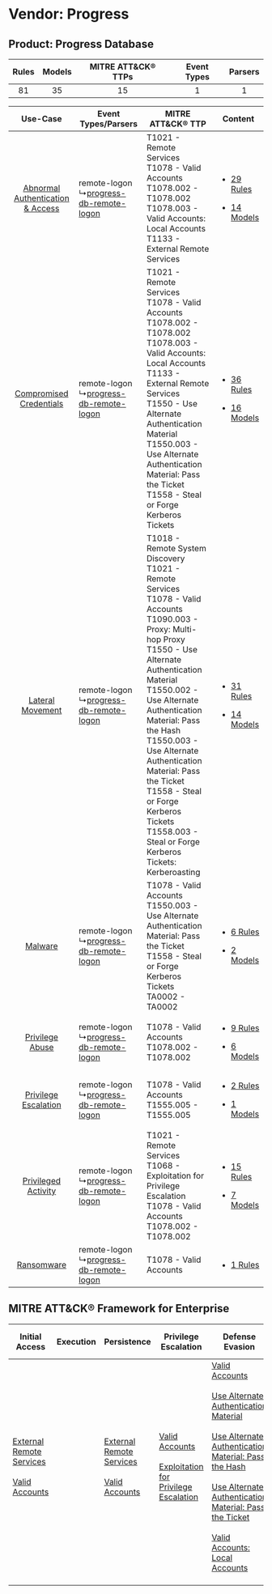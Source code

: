 Vendor: Progress
================
Product: Progress Database
--------------------------
| Rules | Models | MITRE ATT&CK® TTPs | Event Types | Parsers |
|:-----:|:------:|:------------------:|:-----------:|:-------:|
|  81   |   35   |         15         |      1      |    1    |

|    Use-Case    | Event Types/Parsers    | MITRE ATT&CK® TTP    | Content    |
|:----:| ---- | ---- | ---- |
| [Abnormal Authentication & Access](../../../UseCases/uc_abnormal_authentication_&_access.md) |  remote-logon<br> ↳[progress-db-remote-logon](Ps/pC_progressdbremotelogon.md)<br> | T1021 - Remote Services<br>T1078 - Valid Accounts<br>T1078.002 - T1078.002<br>T1078.003 - Valid Accounts: Local Accounts<br>T1133 - External Remote Services<br>    | [<ul><li>29 Rules</li></ul><ul><li>14 Models</li></ul>](RM/r_m_progress_progress_database_Abnormal_Authentication_&_Access.md) |
|          [Compromised Credentials](../../../UseCases/uc_compromised_credentials.md)          |  remote-logon<br> ↳[progress-db-remote-logon](Ps/pC_progressdbremotelogon.md)<br> | T1021 - Remote Services<br>T1078 - Valid Accounts<br>T1078.002 - T1078.002<br>T1078.003 - Valid Accounts: Local Accounts<br>T1133 - External Remote Services<br>T1550 - Use Alternate Authentication Material<br>T1550.003 - Use Alternate Authentication Material: Pass the Ticket<br>T1558 - Steal or Forge Kerberos Tickets<br>    | [<ul><li>36 Rules</li></ul><ul><li>16 Models</li></ul>](RM/r_m_progress_progress_database_Compromised_Credentials.md)          |
|    [Lateral Movement](../../../UseCases/uc_lateral_movement.md)    |  remote-logon<br> ↳[progress-db-remote-logon](Ps/pC_progressdbremotelogon.md)<br> | T1018 - Remote System Discovery<br>T1021 - Remote Services<br>T1078 - Valid Accounts<br>T1090.003 - Proxy: Multi-hop Proxy<br>T1550 - Use Alternate Authentication Material<br>T1550.002 - Use Alternate Authentication Material: Pass the Hash<br>T1550.003 - Use Alternate Authentication Material: Pass the Ticket<br>T1558 - Steal or Forge Kerberos Tickets<br>T1558.003 - Steal or Forge Kerberos Tickets: Kerberoasting<br> | [<ul><li>31 Rules</li></ul><ul><li>14 Models</li></ul>](RM/r_m_progress_progress_database_Lateral_Movement.md)    |
|    [Malware](../../../UseCases/uc_malware.md)    |  remote-logon<br> ↳[progress-db-remote-logon](Ps/pC_progressdbremotelogon.md)<br> | T1078 - Valid Accounts<br>T1550.003 - Use Alternate Authentication Material: Pass the Ticket<br>T1558 - Steal or Forge Kerberos Tickets<br>TA0002 - TA0002<br>    | [<ul><li>6 Rules</li></ul><ul><li>2 Models</li></ul>](RM/r_m_progress_progress_database_Malware.md)    |
|    [Privilege Abuse](../../../UseCases/uc_privilege_abuse.md)    |  remote-logon<br> ↳[progress-db-remote-logon](Ps/pC_progressdbremotelogon.md)<br> | T1078 - Valid Accounts<br>T1078.002 - T1078.002<br>    | [<ul><li>9 Rules</li></ul><ul><li>6 Models</li></ul>](RM/r_m_progress_progress_database_Privilege_Abuse.md)    |
|    [Privilege Escalation](../../../UseCases/uc_privilege_escalation.md)    |  remote-logon<br> ↳[progress-db-remote-logon](Ps/pC_progressdbremotelogon.md)<br> | T1078 - Valid Accounts<br>T1555.005 - T1555.005<br>    | [<ul><li>2 Rules</li></ul><ul><li>1 Models</li></ul>](RM/r_m_progress_progress_database_Privilege_Escalation.md)    |
|    [Privileged Activity](../../../UseCases/uc_privileged_activity.md)    |  remote-logon<br> ↳[progress-db-remote-logon](Ps/pC_progressdbremotelogon.md)<br> | T1021 - Remote Services<br>T1068 - Exploitation for Privilege Escalation<br>T1078 - Valid Accounts<br>T1078.002 - T1078.002<br>    | [<ul><li>15 Rules</li></ul><ul><li>7 Models</li></ul>](RM/r_m_progress_progress_database_Privileged_Activity.md)    |
|    [Ransomware](../../../UseCases/uc_ransomware.md)    |  remote-logon<br> ↳[progress-db-remote-logon](Ps/pC_progressdbremotelogon.md)<br> | T1078 - Valid Accounts<br>    | [<ul><li>1 Rules</li></ul>](RM/r_m_progress_progress_database_Ransomware.md)    |

MITRE ATT&CK® Framework for Enterprise
--------------------------------------
| Initial Access                                                                                                                                   | Execution | Persistence                                                                                                                                      | Privilege Escalation                                                                                                                                          | Defense Evasion                                                                                                                                                                                                                                                                                                                                                                                                                                                                  | Credential Access                                                                                                                                                                                                                                                                | Discovery                                                                    | Lateral Movement                                                                                                                                               | Collection | Command and Control                                                                                                                       | Exfiltration | Impact |
| ------------------------------------------------------------------------------------------------------------------------------------------------ | --------- | ------------------------------------------------------------------------------------------------------------------------------------------------ | ------------------------------------------------------------------------------------------------------------------------------------------------------------- | -------------------------------------------------------------------------------------------------------------------------------------------------------------------------------------------------------------------------------------------------------------------------------------------------------------------------------------------------------------------------------------------------------------------------------------------------------------------------------- | -------------------------------------------------------------------------------------------------------------------------------------------------------------------------------------------------------------------------------------------------------------------------------- | ---------------------------------------------------------------------------- | -------------------------------------------------------------------------------------------------------------------------------------------------------------- | ---------- | ----------------------------------------------------------------------------------------------------------------------------------------- | ------------ | ------ |
| [External Remote Services](https://attack.mitre.org/techniques/T1133)<br><br>[Valid Accounts](https://attack.mitre.org/techniques/T1078)<br><br> |           | [External Remote Services](https://attack.mitre.org/techniques/T1133)<br><br>[Valid Accounts](https://attack.mitre.org/techniques/T1078)<br><br> | [Valid Accounts](https://attack.mitre.org/techniques/T1078)<br><br>[Exploitation for Privilege Escalation](https://attack.mitre.org/techniques/T1068)<br><br> | [Valid Accounts](https://attack.mitre.org/techniques/T1078)<br><br>[Use Alternate Authentication Material](https://attack.mitre.org/techniques/T1550)<br><br>[Use Alternate Authentication Material: Pass the Hash](https://attack.mitre.org/techniques/T1550/002)<br><br>[Use Alternate Authentication Material: Pass the Ticket](https://attack.mitre.org/techniques/T1550/003)<br><br>[Valid Accounts: Local Accounts](https://attack.mitre.org/techniques/T1078/003)<br><br> | [Steal or Forge Kerberos Tickets](https://attack.mitre.org/techniques/T1558)<br><br>[Credentials from Password Stores](https://attack.mitre.org/techniques/T1555)<br><br>[Steal or Forge Kerberos Tickets: Kerberoasting](https://attack.mitre.org/techniques/T1558/003)<br><br> | [Remote System Discovery](https://attack.mitre.org/techniques/T1018)<br><br> | [Remote Services](https://attack.mitre.org/techniques/T1021)<br><br>[Use Alternate Authentication Material](https://attack.mitre.org/techniques/T1550)<br><br> |            | [Proxy: Multi-hop Proxy](https://attack.mitre.org/techniques/T1090/003)<br><br>[Proxy](https://attack.mitre.org/techniques/T1090)<br><br> |              |        |